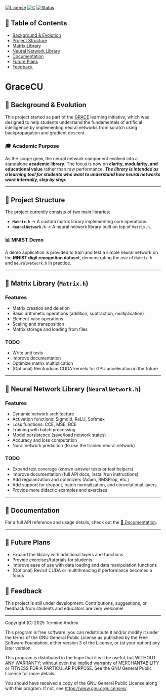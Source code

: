 [![License](https://img.shields.io/badge/license-GPLv3-blue.svg)](LICENSE)
[![C](https://img.shields.io/badge/language-C-brightgreen.svg)]()
[![Status](https://img.shields.io/badge/status-WIP-yellow.svg)]()

## 📑 Table of Contents
- [Background & Evolution](#-background--evolution)
- [Project Structure](#-project-structure)
- [Matrix Library](#-matrix-library-matrixh)
- [Neural Network Library](#-neural-network-library-neuralnetworkh)
- [Documentation](#-documentation)
- [Future Plans](#-future-plans)
- [Feedback](#-feedback)

# GraceCU  
## 📘 Background & Evolution  
This project started as part of the [GRACE](https://github.com/Fairswing/Grace) learning initiative, which was designed to help students understand the fundamentals of artificial intelligence by implementing neural networks from scratch using backpropagation and gradient descent.  

### 🎓 Academic Purpose  
As the scope grew, the neural network component evolved into a standalone **academic library**. The focus is now on **clarity, modularity, and educational value** rather than raw performance. 
***The library is intended as a learning tool for students who want to understand how neural networks work internally, step by step.*** 

---

## 🧩 Project Structure  
The project currently consists of two main libraries:  

- **`Matrix.h`** → A custom matrix library implementing core operations.
- **`NeuralNetwork.h`** → A neural network library built on top of `Matrix.h`.  
### 📊 MNIST Demo  
A demo application is provided to train and test a simple neural network on the **MNIST digit recognition dataset**, demonstrating the use of `Matrix.h` and `NeuralNetwork.h` in practice.  

---

## 🧮 Matrix Library (`Matrix.h`)  

### Features  
- Matrix creation and deletion  
- Basic arithmetic operations (addition, subtraction, multiplication)  
- Element-wise operations  
- Scaling and transposition  
- Matrix storage and loading from files  

### TODO  
- Write unit tests  
- Improve documentation  
- Optimize matrix multiplication  
- (Optional) Reintroduce CUDA kernels for GPU acceleration in the future  

---

## 🧠 Neural Network Library (`NeuralNetwork.h`)  

### Features  
- Dynamic network architecture  
- Activation functions: Sigmoid, ReLU, Softmax  
- Loss functions: CCE, MSE, BCE  
- Training with batch processing  
- Model persistence (save/load network states)  
- Accuracy and loss computation
- Nural network prediction (to use the trained neural network)

### TODO  
- Expand test coverage (known-answer tests or test helpers)  
- Improve documentation (full API docs, install/run instructions)  
- Add regularization and optimizers (Adam, RMSProp, etc.)  
- Add support for dropout, batch normalization, and convolutional layers  
- Provide more didactic examples and exercises  

---

## 📘 Documentation
For a full API reference and usage details, check out the [📖 Documentation](./docs/API.md).

---

## 🚀 Future Plans  
- Expand the library with additional layers and functions  
- Provide exercises/tutorials for students  
- Improve ease of use with data loading and data manipulation functions
- (Optional) Revisit CUDA or multithreading if performance becomes a focus  

## 🤝 Feedback  
This project is still under development. Contributions, suggestions, or feedback from students and educators are very welcome! 

---


Copyright (C) 2025 Termine Andrea

This program is free software: you can redistribute it and/or modify it
under the terms of the GNU General Public License as published by the
Free Software Foundation, either version 3 of the License, or (at your
option) any later version.

This program is distributed in the hope that it will be useful,
but WITHOUT ANY WARRANTY; without even the implied warranty of
MERCHANTABILITY or FITNESS FOR A PARTICULAR PURPOSE.  See the
GNU General Public License for more details.

You should have received a copy of the GNU General Public License along
with this program. If not, see <https://www.gnu.org/licenses/>.
